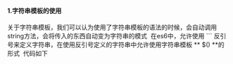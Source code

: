 #### 1.字符串模板的使用
  关于字符串模板，我们可以认为使用了字符串模板的语法的时候，会自动调用string方法，会将传入的东西自动变为字符串的模式
  在es6中，允许使用 ``` 反引号来定义字符串，在使用反引号定义的字符串中允许使用字符串模板 ** $() **的形式 
  代码如下
```

```

